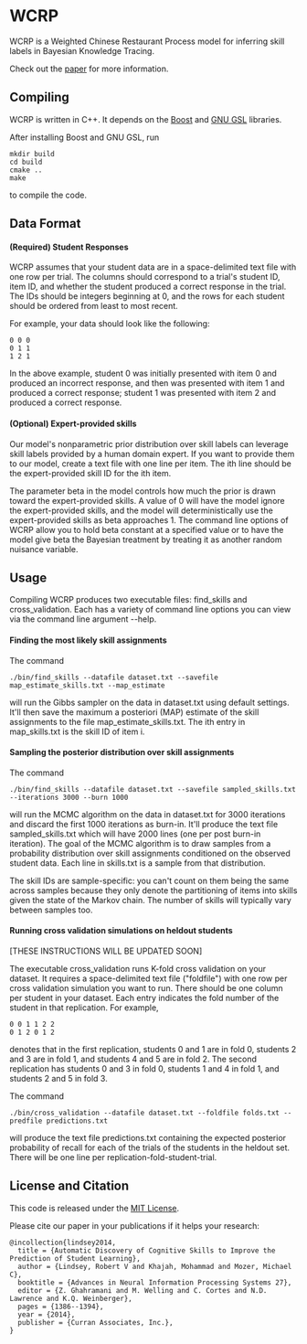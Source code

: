 # WCRP

WCRP is a Weighted Chinese Restaurant Process model for inferring skill labels in Bayesian Knowledge Tracing. 

Check out the [paper](http://papers.nips.cc/paper/5554-automatic-discovery-of-cognitive-skills-to-improve-the-prediction-of-student-learning) for more information. 


## Compiling

WCRP is written in C++. It depends on the [Boost](http://www.boost.org/) and [GNU GSL](http://www.gnu.org/software/gsl/) libraries. 

After installing Boost and GNU GSL, run

    mkdir build
    cd build
    cmake ..
    make

to compile the code. 


## Data Format 

#### (Required) Student Responses

WCRP assumes that your student data are in a space-delimited text file with one row per trial. 
The columns should correspond to a trial's student ID, item ID, and whether the student produced a correct response in the trial. 
The IDs should be integers beginning at 0, and the rows for each student should be ordered from least to most recent. 

For example, your data should look like the following: 

    0 0 0
    0 1 1
    1 2 1
    
In the above example, student 0 was initially presented with item 0 and produced an incorrect response, and then was presented with item 1 and produced a correct response; 
student 1 was presented with item 2 and produced a correct response. 


#### (Optional) Expert-provided skills  

Our model's nonparametric prior distribution over skill labels can leverage skill labels provided by a human domain expert. 
If you want to provide them to our model, create a text file with one line per item. 
The ith line should be the expert-provided skill ID for the ith item. 

The parameter beta in the model controls how much the prior is drawn toward the expert-provided skills.
A value of 0 will have the model ignore the expert-provided skills, and the model will deterministically use
the expert-provided skills as beta approaches 1. 
The command line options of WCRP allow you to hold beta constant at a specified value or to have the model give
beta the Bayesian treatment by treating it as another random nuisance variable. 


## Usage 

Compiling WCRP produces two executable files: find_skills and cross_validation. 
Each has a variety of command line options you can view via the command line argument --help. 


#### Finding the most likely skill assignments

The command

    ./bin/find_skills --datafile dataset.txt --savefile map_estimate_skills.txt --map_estimate 

will run the Gibbs sampler on the data in dataset.txt using default settings. It'll then save the maximum a posteriori (MAP) estimate of the skill assignments to the file map_estimate_skills.txt. The ith entry in map_skills.txt is the skill ID of item i. 


#### Sampling the posterior distribution over skill assignments 

The command

    ./bin/find_skills --datafile dataset.txt --savefile sampled_skills.txt --iterations 3000 --burn 1000

will run the MCMC algorithm on the data in dataset.txt for 3000 iterations and discard the first 1000 iterations as burn-in. 
It'll produce the text file sampled_skills.txt which will have 2000 lines (one per post burn-in iteration). 
The goal of the MCMC algorithm is to draw samples from a probability distribution over skill assignments conditioned on the observed student data. 
Each line in skills.txt is a sample from that distribution.

The skill IDs are sample-specific: you can't count on them being the same across samples because they only denote the partitioning of items into skills given the state of the Markov chain. 
The number of skills will typically vary between samples too.


#### Running cross validation simulations on heldout students 

[THESE INSTRUCTIONS WILL BE UPDATED SOON]

The executable cross_validation runs K-fold cross validation on your dataset.
It requires a space-delimited text file ("foldfile") with one row per cross validation simulation you want to run.
There should be one column per student in your dataset. 
Each entry indicates the fold number of the student in that replication. For example, 

    0 0 1 1 2 2
    0 1 2 0 1 2

denotes that in the first replication, students 0 and 1 are in fold 0, students 2 and 3 are in fold 1, and students 4 and 5 are in fold 2. The second replication has students 0 and 3 in fold 0, students 1 and 4 in fold 1, and students 2 and 5 in fold 3. 

The command

    ./bin/cross_validation --datafile dataset.txt --foldfile folds.txt --predfile predictions.txt 

will produce the text file predictions.txt containing the expected posterior probability of recall for each of the trials of the students in the heldout set. 
There will be one line per replication-fold-student-trial. 


## License and Citation

This code is released under the [MIT License](https://github.com/robert-lindsey/WCRP/blob/master/LICENSE.md).

Please cite our paper in your publications if it helps your research: 

    @incollection{lindsey2014,
      title = {Automatic Discovery of Cognitive Skills to Improve the Prediction of Student Learning},
      author = {Lindsey, Robert V and Khajah, Mohammad and Mozer, Michael C},
      booktitle = {Advances in Neural Information Processing Systems 27},
      editor = {Z. Ghahramani and M. Welling and C. Cortes and N.D. Lawrence and K.Q. Weinberger},
      pages = {1386--1394},
      year = {2014},
      publisher = {Curran Associates, Inc.},
    }

